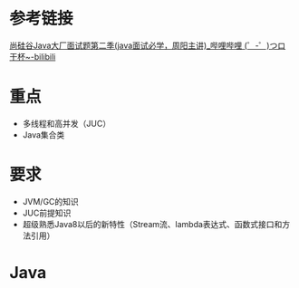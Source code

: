 # 参考链接

[尚硅谷Java大厂面试题第二季(java面试必学，周阳主讲)_哔哩哔哩 (゜-゜)つロ 干杯~-bilibili](https://www.bilibili.com/video/av48961087/)

# 重点

* 多线程和高并发（JUC）
* Java集合类

# 要求

* JVM/GC的知识
* JUC前提知识
* 超级熟悉Java8以后的新特性（Stream流、lambda表达式、函数式接口和方法引用）

# Java